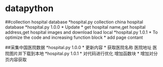 # datapython
##collection hospital database
*hospital.py collection china hospital database
    *hospital.py 1.0.0
       * Update
       * get hospital name,get hospital address,get hospital images and download load local
    *hospital.py 1.0.1
       * To optimize the code and increasing function block
       * add page contant





##采集中国医院数据
    *hospital.py 1.0.0
       * 更新内容
       * 获取医院名称 医院地址 医院图片并下载到本地
    *hospital.py 1.0.1
       * 对代码进行优化 增加函数块
       * 增加对分页内容获取



